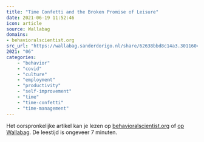 ```yaml
---
title: "Time Confetti and the Broken Promise of Leisure"
date: 2021-06-19 11:52:46
icon: article
source: Wallabag
domains:
- behavioralscientist.org
src_url: "https://wallabag.sanderdorigo.nl/share/62638bbd8c14a3.30116044"
2021: "06"
categories:
    - "behavior"
    - "covid"
    - "culture"
    - "employment"
    - "productivity"
    - "self-improvement"
    - "time"
    - "time-confetti"
    - "time-management"
---
```

Het oorspronkelijke artikel kan je lezen op [behavioralscientist.org](https://behavioralscientist.org/time-confetti-and-the-broken-promise-of-leisure/) of [op Wallabag](https://wallabag.sanderdorigo.nl/share/62638bbd8c14a3.30116044). De leestijd is ongeveer 7 minuten.